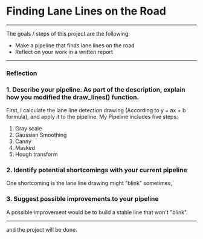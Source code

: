 # **Finding Lane Lines on the Road** 

---

The goals / steps of this project are the following:
* Make a pipeline that finds lane lines on the road
* Reflect on your work in a written report

---

### Reflection

### 1. Describe your pipeline. As part of the description, explain how you modified the draw_lines() function.

First, I calculate the lane line detection drawing (According to y = ax + b formula), and apply it to the pipeline.
My Pipeline includes five steps:
1. Gray scale
2. Gaussian Smoothing
3. Canny
4. Masked
5. Hough transform


### 2. Identify potential shortcomings with your current pipeline

One shortcoming is the lane line drawing might "blink" sometimes, 


### 3. Suggest possible improvements to your pipeline

A possible improvement would be to build a stable line that won't "blink".



---
and the project will be done.


